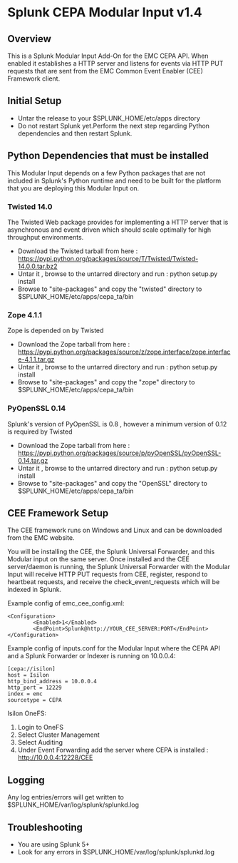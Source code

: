 # Splunk CEPA Modular Input v1.4

## Overview

This is a Splunk Modular Input Add-On for the EMC CEPA API. When enabled it establishes a HTTP server and listens for events via HTTP PUT requests that are sent from the EMC Common Event Enabler (CEE) Framework client.

## Initial Setup

* Untar the release to your $SPLUNK_HOME/etc/apps directory
* Do not restart Splunk yet.Perform the next step regarding Python dependencies and then restart Splunk.

## Python Dependencies that must be installed

This Modular Input depends on a few Python packages that are not included in Splunk's Python runtime and need to
be built for the platform that you are deploying this Modular Input on.

### Twisted 14.0

The Twisted Web package provides for implementing a HTTP server that is asynchronous and event driven which should
scale optimally for high throughput environments.

* Download the Twisted tarball from here : https://pypi.python.org/packages/source/T/Twisted/Twisted-14.0.0.tar.bz2
* Untar it , browse to the untarred directory and run : python setup.py install
* Browse to "site-packages" and copy the "twisted" directory to $SPLUNK_HOME/etc/apps/cepa_ta/bin

### Zope 4.1.1

Zope is depended on by Twisted

* Download the Zope tarball from here : https://pypi.python.org/packages/source/z/zope.interface/zope.interface-4.1.1.tar.gz
* Untar it , browse to the untarred directory and run : python setup.py install
* Browse to "site-packages" and copy the "zope" directory to $SPLUNK_HOME/etc/apps/cepa_ta/bin

### PyOpenSSL 0.14

Splunk's version of PyOpenSSL is 0.8 , however a minimum version of 0.12 is required by Twisted

* Download the Zope tarball from here : https://pypi.python.org/packages/source/p/pyOpenSSL/pyOpenSSL-0.14.tar.gz
* Untar it , browse to the untarred directory and run : python setup.py install
* Browse to "site-packages" and copy the "OpenSSL" directory to $SPLUNK_HOME/etc/apps/cepa_ta/bin


## CEE Framework Setup

The CEE framework runs on Windows and Linux and can be downloaded from the EMC website.

You will be installing the CEE, the Splunk Universal Forwarder, and this Modular input on
the same server.  Once installed and the CEE server/daemon is running, the Splunk
Universal Forwarder with the Modular Input will receive HTTP PUT requests from CEE, register, respond to
heartbeat requests, and receive the check_event_requests which will be indexed in Splunk.

Example config of emc_cee_config.xml:

```
<Configuration>
        <Enabled>1</Enabled>
        <EndPoint>Splunk@http://YOUR_CEE_SERVER:PORT</EndPoint>
</Configuration>
```

Example config of inputs.conf for the Modular Input where the CEPA API and a Splunk Forwarder or Indexer is running on 10.0.0.4:

```
[cepa://isilon]
host = Isilon
http_bind_address = 10.0.0.4
http_port = 12229
index = emc
sourcetype = CEPA
```

Isilon OneFS:

1.  Login to OneFS
2.  Select Cluster Management
3.  Select Auditing
4.  Under Event Forwarding add the server where CEPA is installed : http://10.0.0.4:12228/CEE

## Logging

Any log entries/errors will get written to $SPLUNK_HOME/var/log/splunk/splunkd.log


## Troubleshooting

* You are using Splunk 5+
* Look for any errors in $SPLUNK_HOME/var/log/splunk/splunkd.log
